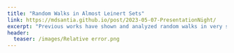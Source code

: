 ```yaml
---
title: "Random Walks in Almost Leinert Sets"
link: https://mdsantia.github.io/post/2023-05-07-PresentationNight/
excerpt: "Previous works have shown and analyzed random walks in very strict non-commutative world, but what about the instances in which they are somewhat commutative."
header:
  teaser: /images/Relative error.png
---
```


